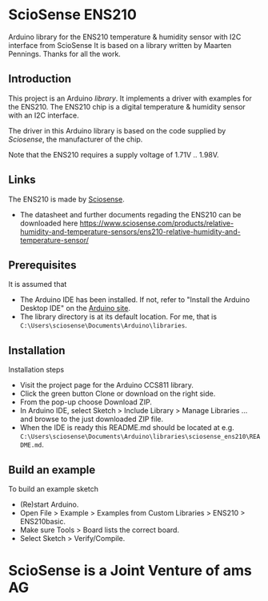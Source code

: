 # ScioSense ENS210 
Arduino library for the ENS210 temperature & humidity sensor with I2C interface from ScioSense
It is based on a library written by Maarten Pennings. Thanks for all the work. 

## Introduction
This project is an Arduino *library*. It implements a driver with examples for the ENS210. The ENS210 chip is a digital temperature & humidity sensor with an I2C interface.

The driver in this Arduino library is based on the code supplied by *Sciosense*, the manufacturer of the chip.

Note that the ENS210 requires a supply voltage of 1.71V .. 1.98V.

## Links
The ENS210 is made by [Sciosense](http://www.sciosense.com).
 - The datasheet and further documents regading the ENS210 can be downloaded here
   https://www.sciosense.com/products/relative-humidity-and-temperature-sensors/ens210-relative-humidity-and-temperature-sensor/
   
## Prerequisites
It is assumed that
 - The Arduino IDE has been installed.
   If not, refer to "Install the Arduino Desktop IDE" on the
   [Arduino site](https://www.arduino.cc/en/Guide/HomePage).
 - The library directory is at its default location.
   For me, that is `C:\Users\sciosense\Documents\Arduino\libraries`.

## Installation
Installation steps
- Visit the project page for the Arduino CCS811 library.
- Click the green button Clone or download on the right side.
- From the pop-up choose Download ZIP.
- In Arduino IDE, select Sketch > Include Library > Manage Libraries ... and browse to the just downloaded ZIP file.
- When the IDE is ready this README.md should be located at e.g. `C:\Users\sciosense\Documents\Arduino\libraries\sciosense_ens210\README.md`.

## Build an example
To build an example sketch
 - (Re)start Arduino.
 - Open File > Example > Examples from Custom Libraries > ENS210 > ENS210basic.
 - Make sure Tools > Board lists the correct board.
 - Select Sketch > Verify/Compile.
 
# ScioSense is a Joint Venture of ams AG 
